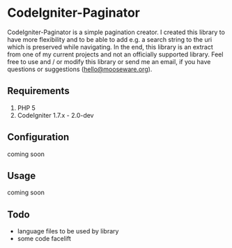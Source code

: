 # CodeIgniter-Paginator

CodeIgniter-Paginator is a simple pagination creator. I created this library to have more flexibility and to be able to add e.g. a search string to the uri which is preserved while navigating. In the end, this library is an extract from one of my current projects and not an officially supported library. Feel free to use and / or modify this library or send me an email, if you have questions or suggestions (hello@mooseware.org).


## Requirements

1. PHP 5
2. CodeIgniter 1.7.x - 2.0-dev


## Configuration

coming soon


## Usage

coming soon


## Todo

- language files to be used by library
- some code facelift
